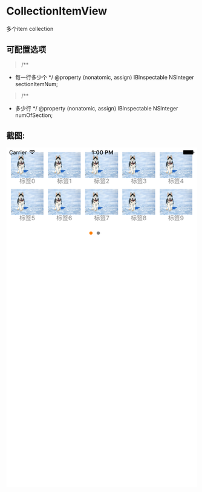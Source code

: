 # CollectionItemView
多个item collection
## 可配置选项
>/**
 *  每一行多少个
 */
@property (nonatomic, assign) IBInspectable NSInteger sectionItemNum;



>/**
 *  多少行
 */
@property (nonatomic, assign) IBInspectable NSInteger numOfSection;

## 截图:
![image](./snapshot.png)

